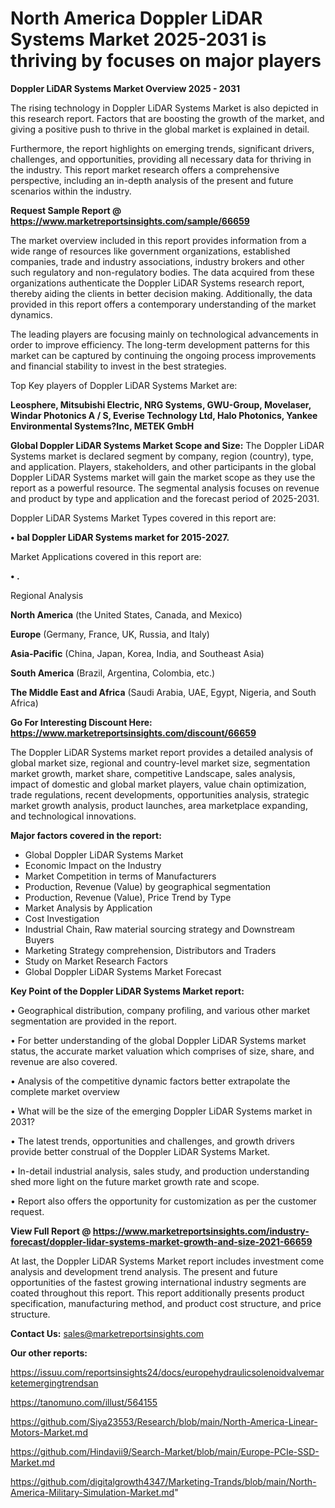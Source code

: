 # North America Doppler LiDAR Systems Market 2025-2031 is thriving by focuses on major players

<Strong> Doppler LiDAR Systems Market Overview 2025 - 2031</strong>

The rising technology in Doppler LiDAR Systems Market is also depicted in this research report. Factors that are boosting the growth of the market, and giving a positive push to thrive in the global market is explained in detail.

Furthermore, the report highlights on emerging trends, significant drivers, challenges, and opportunities, providing all necessary data for thriving in the industry. This report market research offers a comprehensive perspective, including an in-depth analysis of the present and future scenarios within the industry.

<strong>Request Sample Report @ <a href=https://www.marketreportsinsights.com/sample/66659>https://www.marketreportsinsights.com/sample/66659</a></strong>

The market overview included in this report provides information from a wide range of resources like government organizations, established companies, trade and industry associations, industry brokers and other such regulatory and non-regulatory bodies. The data acquired from these organizations authenticate the Doppler LiDAR Systems research report, thereby aiding the clients in better decision making. Additionally, the data provided in this report offers a contemporary understanding of the market dynamics.

The leading players are focusing mainly on technological advancements in order to improve efficiency. The long-term development patterns for this market can be captured by continuing the ongoing process improvements and financial stability to invest in the best strategies.

Top Key players of Doppler LiDAR Systems Market are:

<strong>Leosphere, Mitsubishi Electric, NRG Systems, GWU-Group, Movelaser, Windar Photonics A / S, Everise Technology Ltd, Halo Photonics, Yankee Environmental Systems?Inc, METEK GmbH</strong>

<strong><b>Global Doppler LiDAR Systems Market Scope and Size:</b></strong>
The Doppler LiDAR Systems market is declared segment by company, region (country), type, and application. Players, stakeholders, and other participants in the global Doppler LiDAR Systems market will gain the market scope as they use the report as a powerful resource. The segmental analysis focuses on revenue and product by type and application and the forecast period of 2025-2031.

Doppler LiDAR Systems Market Types covered in this report are:

<strong>• bal Doppler LiDAR Systems market for 2015-2027.</strong>

Market Applications covered in this report are:

<strong>• .</strong> 

Regional Analysis

<strong>North America</strong> (the United States, Canada, and Mexico)

<strong>Europe</strong> (Germany, France, UK, Russia, and Italy)

<strong>Asia-Pacific</strong> (China, Japan, Korea, India, and Southeast Asia)

<strong>South America</strong> (Brazil, Argentina, Colombia, etc.)

<strong>The Middle East and Africa</strong> (Saudi Arabia, UAE, Egypt, Nigeria, and South Africa)

<strong>Go For Interesting Discount Here: <a href=https://www.marketreportsinsights.com/discount/66659>https://www.marketreportsinsights.com/discount/66659</a></strong>

The Doppler LiDAR Systems market report provides a detailed analysis of global market size, regional and country-level market size, segmentation market growth, market share, competitive Landscape, sales analysis, impact of domestic and global market players, value chain optimization, trade regulations, recent developments, opportunities analysis, strategic market growth analysis, product launches, area marketplace expanding, and technological innovations.

<strong><b>Major factors covered in the report:</b></strong>
<ul>
  <li>Global Doppler LiDAR Systems Market </li>
  <li>Economic Impact on the Industry</li>
  <li>Market Competition in terms of Manufacturers</li>
  <li>Production, Revenue (Value) by geographical segmentation</li>
  <li>Production, Revenue (Value), Price Trend by Type</li>
  <li>Market Analysis by Application</li>
  <li>Cost Investigation</li>
  <li>Industrial Chain, Raw material sourcing strategy and Downstream Buyers</li>
  <li>Marketing Strategy comprehension, Distributors and Traders</li>
  <li>Study on Market Research Factors</li>
  <li>Global Doppler LiDAR Systems Market Forecast</li>
</ul>

<strong><b>Key Point of the Doppler LiDAR Systems Market report:</b></strong>

• Geographical distribution, company profiling, and various other market segmentation are provided in the report.

• For better understanding of the global Doppler LiDAR Systems market status, the accurate market valuation which comprises of size, share, and revenue are also covered.

• Analysis of the competitive dynamic factors better extrapolate the complete market overview

• What will be the size of the emerging Doppler LiDAR Systems market in 2031?

• The latest trends, opportunities and challenges, and growth drivers provide better construal of the Doppler LiDAR Systems Market.

• In-detail industrial analysis, sales study, and production understanding shed more light on the future market growth rate and scope.

• Report also offers the opportunity for customization as per the customer request.

<strong><b>View Full Report @ <a href=https://www.marketreportsinsights.com/industry-forecast/doppler-lidar-systems-market-growth-and-size-2021-66659>https://www.marketreportsinsights.com/industry-forecast/doppler-lidar-systems-market-growth-and-size-2021-66659</a></b></strong>


At last, the Doppler LiDAR Systems Market report includes investment come analysis and development trend analysis. The present and future opportunities of the fastest growing international industry segments are coated throughout this report. This report additionally presents product specification, manufacturing method, and product cost structure, and price structure.

<strong>Contact Us:</strong>
sales@marketreportsinsights.com

<strong>Our other reports:</strong>

<a href=https://issuu.com/reportsinsights24/docs/europehydraulicsolenoidvalvemarketemergingtrendsan>https://issuu.com/reportsinsights24/docs/europehydraulicsolenoidvalvemarketemergingtrendsan</a>

<a href=https://tanomuno.com/illust/564155>https://tanomuno.com/illust/564155</a>

<a href=https://github.com/Siya23553/Research/blob/main/North-America-Linear-Motors-Market.md>https://github.com/Siya23553/Research/blob/main/North-America-Linear-Motors-Market.md</a>

<a href=https://github.com/Hindavii9/Search-Market/blob/main/Europe-PCIe-SSD-Market.md>https://github.com/Hindavii9/Search-Market/blob/main/Europe-PCIe-SSD-Market.md</a>

<a href=https://github.com/digitalgrowth4347/Marketing-Trands/blob/main/North-America-Military-Simulation-Market.md>https://github.com/digitalgrowth4347/Marketing-Trands/blob/main/North-America-Military-Simulation-Market.md</a>"
